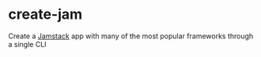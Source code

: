 # create-jam
Create a [Jamstack](https://jamstack.org) app with many of the most popular frameworks through a single CLI
